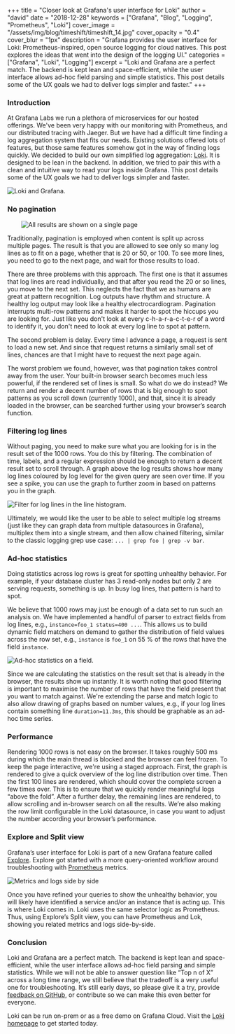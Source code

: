 +++
title = "Closer look at Grafana's user interface for Loki"
author = "david"
date = "2018-12-28"
keywords = ["Grafana", "Blog", "Logging", "Prometheus", "Loki"]
cover_image = "/assets/img/blog/timeshift/timeshift_14.jpg"
cover_opacity = "0.4"
cover_blur = "1px"
description = "Grafana provides the user interface for Loki: Prometheus-inspired, open source logging for cloud natives. This post explores the ideas that went into the design of the logging UI."
categories = ["Grafana", "Loki", "Logging"]
excerpt = "Loki and Grafana are a perfect match. The backend is kept lean and space-efficient, while the user interface allows ad-hoc field parsing and simple statistics. This post details some of the UX goals we had to deliver logs simpler and faster."
+++

### Introduction

At Grafana Labs we run a plethora of microservices for our hosted offerings.
We've been very happy with our monitoring with Prometheus, and our distributed tracing with Jaeger.
But we have had a difficult time finding a log aggregation system that fits our needs.
Existing solutions offered lots of features, but those same features somehow got in the way of finding logs quickly.
We decided to build our own simplified log aggregation: [Loki](https://grafana.com/loki).
It is designed to be lean in the backend.
In addition, we tried to pair this with a clean and intuitive way to read your logs inside Grafana.
This post details some of the UX goals we had to deliver logs simpler and faster.

![Loki and Grafana.](/assets/img/blog/loki/loki_grafana_ui.png)

### No pagination

<div class="float-right" style="margin-left: 2rem;">
  <img alt="All results are shown on a single page" src="/assets/img/blog/loki/loki_grafana_long_page.png" />
</div>

Traditionally, pagination is employed when content is split up across multiple pages.
The result is that you are allowed to see only so many log lines as to fit on a page, whether that is 20 or 50, or 100.
To see more lines, you need to go to the next page, and wait for those results to load.

There are three problems with this approach.
The first one is that it assumes that log lines are read individually, and that after you read the 20 or so lines, you move to the next set.
This neglects the fact that we as humans are great at pattern recognition.
Log outputs have rhythm and structure.
A healthy log output may look like a healthy electrocardiogram.
Pagination interrupts multi-row patterns and makes it harder to spot the hiccups you are looking for.
Just like you don't look at every c-h-a-r-a-c-t-e-r of a word to identify it, you don't need to look at every log line to spot at pattern.

The second problem is delay.
Every time I advance a page, a request is sent to load a new set.
And since that request returns a similarly small set of lines, chances are that I might have to request the next page again.

The worst problem we found, however, was that pagination takes control away from the user.
Your built-in browser search becomes much less powerful, if the rendered set of lines is small.
So what do we do instead?
We return and render a decent number of rows that is big enough to spot patterns as you scroll down (currently 1000), and that, since it is already loaded in the browser, can be searched further using your browser’s search function.

### Filtering log lines

Without paging, you need to make sure what you are looking for is in the result set of the 1000 rows.
You do this by filtering.
The combination of time, labels, and a regular expression should be enough to return a decent result set to scroll through.
A graph above the log results shows how many log lines coloured by log level for the given query are seen over time.
If you see a spike, you can use the graph to further zoom in based on patterns you in the graph.

![Filter for log lines in the line histogram.](/assets/img/blog/loki/loki_grafana_filtering.png)

Ultimately, we would like the user to be able to select multiple log streams (just like they can graph data from multiple datasources in Grafana), multiplex them into a single stream, and then allow chained filtering, similar to the classic logging grep use case: `... | grep foo | grep -v bar`.

### Ad-hoc statistics

Doing statistics across log rows is great for spotting unhealthy behavior.
For example, if your database cluster has 3 read-only nodes but only 2 are serving requests, something is up.
In busy log lines, that pattern is hard to spot.

We believe that 1000 rows may just be enough of a data set to run such an analysis on.
We have implemented a handful of parser to extract fields from log lines, e.g., `instance=foo_1 status=400 ...`.
This allows us to build dynamic field matchers on demand to gather the distribution of field values across the row set, e.g., `instance` is `foo_1` on 55 % of the rows that have the field `instance`.

![Ad-hoc statistics on a field.](/assets/img/blog/loki/loki_grafana_statistics.png)

Since we are calculating the statistics on the result set that is already in the browser, the results show up instantly.
It is worth noting that good filtering is important to maximise the number of rows that have the field present that you want to match against.
We're extending the parse and match logic to also allow drawing of graphs based on number values, e.g., if your log lines contain something line `duration=11.3ms`, this should be graphable as an ad-hoc time series.

### Performance

Rendering 1000 rows is not easy on the browser.
It takes roughly 500 ms during which the main thread is blocked and the browser can feel frozen.
To keep the page interactive, we're using a staged approach.
First, the graph is rendered to give a quick overview of the log line distribution over time.
Then the first 100 lines are rendered, which should cover the complete screen a few times over.
This is to ensure that we quickly render meaningful logs “above the fold”.
After a further delay, the remaining lines are rendered, to allow scrolling and in-browser search on all the results.
We’re also making the row limit configurable in the Loki datasource, in case you want to adjust the number according your browser’s performance.

### Explore and Split view

Grafana’s user interface for Loki is part of a new Grafana feature called [Explore](http://docs.grafana.org/features/explore/).
Explore got started with a more query-oriented workflow around troubleshooting with [Prometheus](https://prometheus.io) metrics.

![Metrics and logs side by side](/assets/img/blog/loki/loki_grafana_explore_split.png)

Once you have refined your queries to show the unhealthy behavior, you will likely have identified a service and/or an instance that is acting up.
This is where Loki comes in.
Loki uses the same selector logic as Prometheus.
Thus, using Explore’s Split view, you can have Prometheus and Lok, showing you related metrics and logs side-by-side.

### Conclusion

Loki and Grafana are a perfect match.
The backend is kept lean and space-efficient, while the user interface allows ad-hoc field parsing and simple statistics.
While we will not be able to answer question like “Top n of X” across a long time range, we still believe that the tradeoff is a very useful one for troubleshooting.
It’s still early days, so please give it a try, provide [feedback on GitHub](https://github.com/grafana/grafana/issues/new), or contribute so we can make this even better for everyone.

Loki can be run on-prem or as a free demo on Grafana Cloud. Visit the [Loki homepage](https://grafana.com/loki) to get started today.
